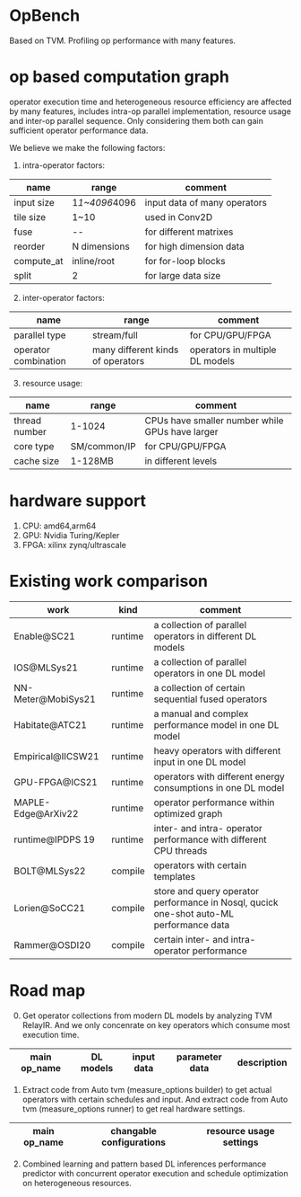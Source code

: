 # OpBench
Based on TVM. Profiling op performance with many features.

# op based computation graph

operator execution time and heterogeneous resource efficiency are affected by many features, includes intra-op parallel implementation, resource usage and inter-op parallel sequence. Only considering them both can gain sufficient operator performance data.

We believe we make the following factors:

1. intra-operator factors:

| name | range | comment |
| -- | -- | -- |
| input size | 1*1~4096*4096 | input data of many operators |
| tile size | 1~10 | used in Conv2D |
| fuse | -- | for different matrixes |
| reorder | N dimensions | for high dimension data |
| compute_at | inline/root | for for-loop blocks |
| split | 2 | for large data size |

2. inter-operator factors:

| name | range | comment |
| -- | -- | -- |
| parallel type | stream/full | for CPU/GPU/FPGA |
| operator combination | many different kinds of operators | operators in multiple DL models |

3. resource usage:

| name | range | comment |
| -- | -- | -- |
| thread number | 1-1024 | CPUs have smaller number while GPUs have larger |
| core type | SM/common/IP | for CPU/GPU/FPGA |
| cache size | 1-128MB | in different levels |

# hardware support

1. CPU: amd64,arm64
2. GPU: Nvidia Turing/Kepler
3. FPGA: xilinx zynq/ultrascale 

# Existing work comparison

| work | kind | comment |
| -- | -- | -- |
| Enable@SC21 | runtime | a collection of parallel operators in different DL models |
| IOS@MLSys21 | runtime | a collection of parallel operators in one DL model |
| NN-Meter@MobiSys21 | runtime | a collection of certain sequential fused operators |
| Habitate@ATC21 | runtime | a manual and complex performance model in one DL model |
| Empirical@IICSW21 | runtime | heavy operators with different input in one DL model |
| GPU-FPGA@ICS21 | runtime | operators with different energy consumptions in one DL model|
| MAPLE-Edge@ArXiv22| runtime | operator performance within optimized graph |
| runtime@IPDPS 19| runtime |inter- and intra- operator performance with different CPU threads |
| BOLT@MLSys22| compile | operators with certain templates |
| Lorien@SoCC21| compile | store and query operator performance in Nosql, qucick one-shot auto-ML performance data |
| Rammer@OSDI20| compile | certain inter- and intra- operator performance |

# Road map

0. Get operator collections from modern DL models by analyzing TVM RelayIR. And we only concenrate on key operators which consume most execution time.

| main op_name | DL models | input data | parameter data | description |
| -- | -- | -- | -- | -- |

1. Extract code from Auto tvm (measure_options builder) to get actual operators with certain schedules and input. And extract code from Auto tvm (measure_options runner) to get real hardware settings.

| main op_name | changable configurations | resource usage settings |
| -- | -- | -- |

2. Combined learning and pattern based DL inferences performance predictor with concurrent operator execution and schedule optimization on heterogeneous resources. 
